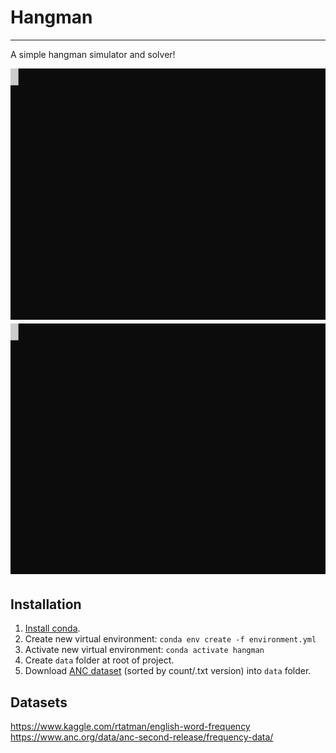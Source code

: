 # Hangman

---

A simple hangman simulator and solver!

![Demo](imgs/demo.svg)
![Solver Demo](imgs/solve.svg)

## Installation
1. [Install conda](https://conda.io/projects/conda/en/latest/user-guide/install/index.html).
2. Create new virtual environment: `conda env create -f environment.yml`
3. Activate new virtual environment: `conda activate hangman`
4. Create ```data``` folder at root of project.
5. Download [ANC dataset](https://www.anc.org/data/anc-second-release/frequency-data/) (sorted by count/.txt version) into ```data``` folder.

## Datasets
https://www.kaggle.com/rtatman/english-word-frequency  
https://www.anc.org/data/anc-second-release/frequency-data/
